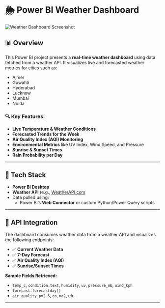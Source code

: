 # 🌦️ Power BI Weather Dashboard

![Weather Dashboard Screenshot](./d4aa5b49-30bb-4839-b8b5-292b0152d753.png)

## 📊 Overview

This Power BI project presents a **real-time weather dashboard** using data fetched from a weather API. It visualizes live and forecasted weather metrics for cities such as:

- Ajmer
- Guwahti
- Hyderabad
- Lucknow
- Mumbai
- Noida

### 🔍 Key Features:
- **Live Temperature & Weather Conditions**
- **Forecasted Trends for the Week**
- **Air Quality Index (AQI) Monitoring**
- **Environmental Metrics** like UV Index, Wind Speed, and Pressure
- **Sunrise & Sunset Times**
- **Rain Probability per Day**

---

## 🧰 Tech Stack

- **Power BI Desktop**
- **Weather API** (e.g., [WeatherAPI.com](https://www.weatherapi.com)
- Data pulled using:
  - Power BI’s **Web Connector** or custom Python/Power Query scripts

---

## 🔗 API Integration

The dashboard consumes weather data from a weather API and visualizes the following endpoints:
- ✅ **Current Weather Data**
- ✅ **7-Day Forecast**
- ✅ **Air Quality Index (AQI)**
- ✅ **Sunrise/Sunset Times**

**Sample Fields Retrieved:**
- `temp_c`, `condition.text`, `humidity`, `uv`, `pressure_mb`, `wind_kph`
- `forecast.forecastday[]`
- `air_quality.pm2_5`, `co`, `no2`, etc.

---
